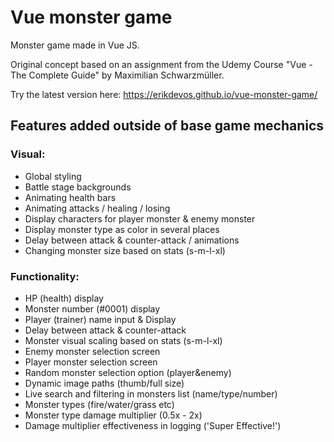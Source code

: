 # Vue monster game

Monster game made in Vue JS. 

Original concept based on an assignment from the Udemy Course "Vue - The Complete Guide" by Maximilian Schwarzmüller.

Try the latest version here: https://erikdevos.github.io/vue-monster-game/

## Features added outside of base game mechanics

### Visual:
- Global styling
- Battle stage backgrounds
- Animating health bars
- Animating attacks / healing / losing
- Display characters for player monster & enemy monster
- Display monster type as color in several places
- Delay between attack & counter-attack / animations
- Changing monster size based on stats (s-m-l-xl)

### Functionality:
- HP (health) display
- Monster number (#0001) display
- Player (trainer) name input & Display
- Delay between attack & counter-attack
- Monster visual scaling based on stats (s-m-l-xl)
- Enemy monster selection screen
- Player monster selection screen
- Random monster selection option (player&enemy)
- Dynamic image paths (thumb/full size)
- Live search and filtering in monsters list (name/type/number)
- Monster types (fire/water/grass etc)
- Monster type damage multiplier (0.5x - 2x)
- Damage multiplier effectiveness in logging ('Super Effective!')

  
